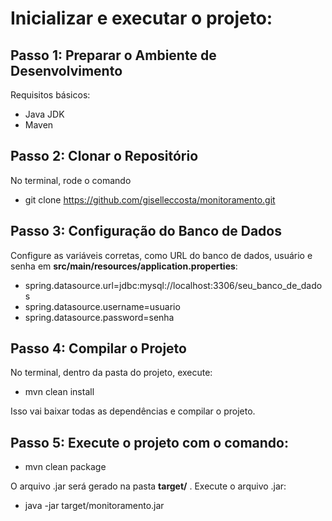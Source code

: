 # Inicializar e executar o projeto:

## Passo 1: Preparar o Ambiente de Desenvolvimento
Requisitos básicos:
- Java JDK
- Maven

## Passo 2: Clonar o Repositório
No terminal, rode o comando
- git clone https://github.com/giselleccosta/monitoramento.git

## Passo 3: Configuração do Banco de Dados
Configure as variáveis corretas, como URL do banco de dados, usuário e senha em **src/main/resources/application.properties**:
- spring.datasource.url=jdbc:mysql://localhost:3306/seu_banco_de_dados
- spring.datasource.username=usuario
- spring.datasource.password=senha

## Passo 4: Compilar o Projeto
No terminal, dentro da pasta do projeto, execute:
- mvn clean install

Isso vai baixar todas as dependências e compilar o projeto.

## Passo 5: Execute o projeto com o comando:
- mvn clean package

O arquivo .jar será gerado na pasta **target/** .
Execute o arquivo .jar:
- java -jar target/monitoramento.jar
